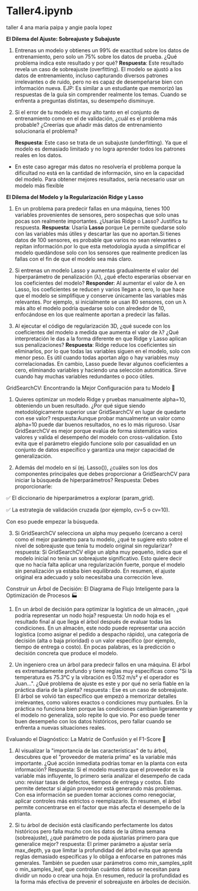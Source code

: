 # Taller4.ipynb
taller 4 ana maria paipa y angie paola lopez

**El Dilema del Ajuste: Sobreajuste y Subajuste**

1. Entrenas un modelo y obtienes un 99% de exactitud sobre los datos de entrenamiento, pero solo un 75% sobre los datos de prueba. ¿Qué problema indica este resultado y por qué?
   **Respuesta**: Este resultado revela un caso de sobreajuste (overfitting). El modelo se ajustó  a los datos de entrenamiento, incluso capturando diversos patrones irrelevantes o de ruido, pero no es capaz de desempeñarse bien con información nueva.
EJP: Es similar a un estudiante que memorizó las respuestas de la guía sin comprender realmente los temas. Cuando se enfrenta a preguntas distintas, su desempeño disminuye.


2. Si el error de tu modelo es muy alto tanto en el conjunto de entrenamiento como en el de validación, ¿cuál es el problema más probable? ¿Creerías que añadir más datos de entrenamiento solucionaría el problema?

   **Respuesta**: Este caso se trata de un subajuste (underfitting). Ya que el modelo es demasiado limitado y no logra aprender todos los patrones reales en los datos.
- En este caso agregar más datos no resolvería el problema porque la dificultad no está en la cantidad de información, sino en la capacidad del modelo. Para obtener mejores resultados, sería necesario usar un modelo más flexible

**El Dilema del Modelo y la Regularización Ridge y Lasso**

1. En un problema para predecir fallas en una máquina, tienes 100 variables provenientes de sensores, pero sospechas que solo unas pocas son realmente importantes. ¿Usarías Ridge o Lasso? Justifica tu respuesta.
   **Respuesta**: Usaría **Lasso** porque Le permite quedarse solo con las variables más útiles y descartar las que no aportan.Si tienes datos de 100 sensores, es probable que varios no sean relevantes o repitan información.por lo que esta metodologia ayuda a simplificar el modelo quedándose solo con los sensores que realmente predicen las fallas con el fin de que el modelo sea más claro.

2. Si entrenas un modelo Lasso y aumentas gradualmente el valor del hiperparámetro de penalización (λ), ¿qué efecto esperarías observar en los coeficientes del modelo?
   **Responder**: Al aumentar el valor de λ en Lasso, los coeficientes se reducen y varios llegan a cero, lo que hace que el modelo se simplifique y conserve únicamente las variables más relevantes. Por ejemplo, si inicialmente se usan 80 sensores, con un λ más alto el modelo podría quedarse solo con alrededor de 10, enfocándose en los que realmente aportan a predecir las fallas.

3. Al ejecutar el código de regularización 3D, ¿qué sucede con los coeficientes del modelo a medida que aumenta el valor de λ? ¿Qué interpretación le das a la forma diferente en que Ridge y Lasso aplican sus penalizaciones?
**Respuesta**: Ridge reduce los coeficientes sin eliminarlos, por lo que todas las variables siguen en el modelo, solo con menor peso. Es útil cuando todas aportan algo o hay variables muy correlacionadas.
En cambio, Lasso puede llevar algunos coeficientes a cero, eliminando variables y haciendo una selección automática. Sirve cuando hay muchas variables redundantes o poco útiles.

GridSearchCV: Encontrando la Mejor Configuración para tu Modelo 🔎

1. Quieres optimizar un modelo Ridge y pruebas manualmente alpha=10, obteniendo un buen resultado. ¿Por qué sigue siendo metodológicamente superior usar GridSearchCV en lugar de quedarte con ese valor?
respuesta:Aunque probar manualmente un valor como alpha=10 puede dar buenos resultados, no es lo más riguroso. Usar GridSearchCV es mejor porque evalúa de forma sistemática varios valores y valida el desempeño del modelo con cross-validation. Esto evita que el parámetro elegido funcione solo por casualidad en un conjunto de datos específico y garantiza una mejor capacidad de generalización.


2. Además del modelo en sí (ej. Lasso()), ¿cuáles son los dos componentes principales que debes proporcionar a GridSearchCV para iniciar la búsqueda de hiperparámetros?
Respuesta: Debes proporcionarle:

✅ El diccionario de hiperparámetros a explorar (param_grid).

✅ La estrategia de validación cruzada (por ejemplo, cv=5 o cv=10).

Con eso puede empezar la búsqueda.

3. Si GridSearchCV selecciona un alpha muy pequeño (cercano a cero) como el mejor parámetro para tu modelo, ¿qué te sugiere esto sobre el nivel de sobreajuste que tenía tu modelo original sin regularizar?
respuesta: Si GridSearchCV elige un alpha muy pequeño, indica que el modelo inicial no tenía un sobreajuste significativo. Esto quiere decir que no hacía falta aplicar una regularización fuerte, porque el modelo sin penalización ya estaba bien equilibrado. En resumen, el ajuste original era adecuado y solo necesitaba una corrección leve.

Construir un Árbol de Decisión: El Diagrama de Flujo Inteligente para la Optimización de Procesos 🏭

1. En un árbol de decisión para optimizar la logística de un almacén, ¿qué podría representar un nodo hoja?
   respuesta: Un nodo hoja es el resultado final al que llega el árbol después de evaluar todas las condiciones. En un almacén, este nodo puede representar una acción logística (como asignar el pedido a despacho rápido), una categoría de decisión (alta o baja prioridad) o un valor específico (por ejemplo, tiempo de entrega o costo). En pocas palabras, es la predicción o decisión concreta que produce el modelo.

3. Un ingeniero crea un árbol para predecir fallos en una máquina. El árbol es extremadamente profundo y tiene reglas muy específicas como "Si la temperatura es 75.3°C y la vibración es 0.152 m/s² y el operador es Juan...". ¿Qué problema de ajuste es este y por qué no sería fiable en la práctica diaria de la planta?
respuesta : Ese es un caso de sobreajuste. El árbol se volvió tan específico que empezó a memorizar detalles irrelevantes, como valores exactos o condiciones muy puntuales. En la práctica no funciona bien porque las condiciones cambian ligeramente y el modelo no generaliza, solo repite lo que vio. Por eso puede tener buen desempeño con los datos históricos, pero fallar cuando se enfrenta a nuevas situaciones reales.

Evaluando el Diagnóstico: La Matriz de Confusión y el F1-Score 🔬

1. Al visualizar la "importancia de las características" de tu árbol, descubres que el "proveedor de materia prima" es la variable más importante. ¿Qué acción inmediata podrías tomar en la planta con esta información?
Respuesta: Si el modelo muestra que el proveedor es la variable más influyente, lo primero sería analizar el desempeño de cada uno: revisar tasas de defectos, tiempos de entrega y costos. Esto permite detectar si algún proveedor está generando más problemas. Con esa información se pueden tomar acciones como renegociar, aplicar controles más estrictos o reemplazarlo. En resumen, el árbol permite concentrarse en el factor que más afecta el desempeño de la planta.


3. Si tu árbol de decisión está clasificando perfectamente los datos históricos pero falla mucho con los datos de la última semana (sobreajuste), ¿qué parámetro de poda ajustarías primero para que generalice mejor?
respuesta: El primer parámetro a ajustar sería max_depth, ya que limitar la profundidad del árbol evita que aprenda reglas demasiado específicas y lo obliga a enfocarse en patrones más generales. También se pueden usar parámetros como min_samples_split o min_samples_leaf, que controlan cuántos datos se necesitan para dividir un nodo o crear una hoja. En resumen, reducir la profundidad es la forma más efectiva de prevenir el sobreajuste en árboles de decisión.




